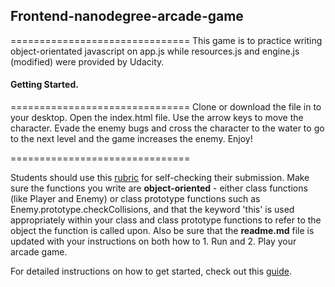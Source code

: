 ## Frontend-nanodegree-arcade-game
===============================
This game is to practice writing object-orientated javascript on app.js while resources.js and engine.js (modified) were provided by Udacity.

#### Getting Started.
===============================
Clone or download the file in to your desktop. Open the index.html file.
Use the arrow keys to move the character. Evade the enemy bugs and cross the character to the water
to go to the next level and the game increases the enemy. Enjoy!

===============================

Students should use this [rubric](https://review.udacity.com/#!/projects/2696458597/rubric) for self-checking their submission. Make sure the functions you write are **object-oriented** - either class functions (like Player and Enemy) or class prototype functions such as Enemy.prototype.checkCollisions, and that the keyword 'this' is used appropriately within your class and class prototype functions to refer to the object the function is called upon. Also be sure that the **readme.md** file is updated with your instructions on both how to 1. Run and 2. Play your arcade game.

For detailed instructions on how to get started, check out this [guide](https://docs.google.com/document/d/1v01aScPjSWCCWQLIpFqvg3-vXLH2e8_SZQKC8jNO0Dc/pub?embedded=true).
